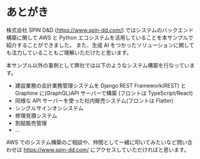 # あとがき

株式会社 SPIN D&D (https://www.spin-dd.com/) ではシステムのバックエンド構築に関して AWS と Python エコシステムを活用していることを本サンプルで紹介することができました。
また、生成 AI をつかったソリューションに関しても注力していることもご理解いただけたと思います。

本サンプル以外の事例として弊社では以下のようなシステム構築を行なっています。

- 建設業務の会計業務管理システムを Django REST Framework(REST) と Graphine に(GraphQL)API サーバーで構築 (フロントは TypeScript/React)
- 同様な API サーバーを使った社内販売システム(フロントは Flatter)
- シングルサインオンシステム
- 修理見積システム
- 割賦販売管理
- ...

AWS でのシステム構築のご相談や、仲間として一緒に叩いてみたいなど問い合わせは https://www.spin-dd.com/ にアクセスしていただければと思います。
